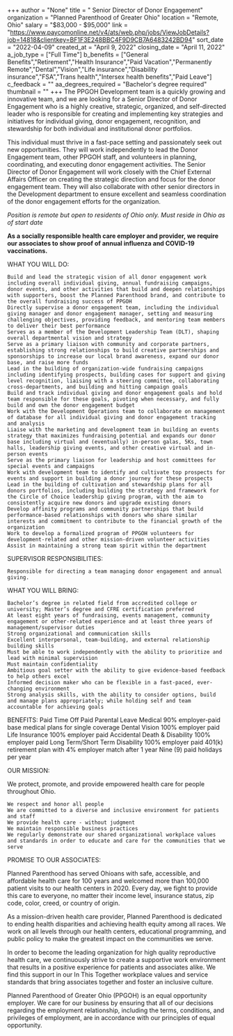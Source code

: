 +++
author = "None"
title = " Senior Director of Donor Engagement"
organization = "Planned Parenthood of Greater Ohio"
location = "Remote, Ohio"
salary = "$83,000 - $95,000"
link = "https://www.paycomonline.net/v4/ats/web.php/jobs/ViewJobDetails?job=14818&clientkey=BF1F3E248BBC4F9D9CB7A6483242BD94"
sort_date = "2022-04-09"
created_at = "April 9, 2022"
closing_date = "April 11, 2022"
a_job_type = ["Full Time"]
b_benefits = ["General Benefits","Retirement","Health Insurance","Paid Vacation","Permanently Remote","Dental","Vision","Life insurance","Disability insurance","FSA","Trans health","Intersex health benefits","Paid Leave"]
c_feedback = ""
aa_degrees_required = "Bachelor's degree required"
thumbnail = ""
+++
The PPGOH Development team is a quickly growing and innovative team, and we are looking for a Senior Director of Donor Engagement who is a highly creative, strategic, organized, and self-directed leader who is responsible for creating and implementing key strategies and initiatives for individual giving, donor engagement, recognition, and stewardship for both individual and institutional donor portfolios.

This individual must thrive in a fast-pace setting and passionately seek out new opportunities. They will work independently to lead the Donor Engagement team, other PPGOH staff, and volunteers in planning, coordinating, and executing donor engagement activities. The Senior Director of Donor Engagement will work closely with the Chief External Affairs Officer on creating the strategic direction and focus for the donor engagement team. They will also collaborate with other senior directors in the Development department to ensure excellent and seamless coordination of the donor engagement efforts for the organization.

*Position is remote but open to residents of Ohio only. Must reside in Ohio as of start date*

**As a socially responsible health care employer and provider, we require our associates to show proof of annual influenza and COVID-19 vaccinations.**

WHAT YOU WILL DO:

    Build and lead the strategic vision of all donor engagement work including overall individual giving, annual fundraising campaigns, donor events, and other activities that build and deepen relationships with supporters, boost the Planned Parenthood brand, and contribute to the overall fundraising success of PPGOH
    Directly supervise a donor engagement team, including the individual giving manager and donor engagement manager, setting and measuring challenging objectives, providing feedback, and mentoring team members to deliver their best performance
    Serves as a member of the Development Leadership Team (DLT), shaping overall departmental vision and strategy
    Serve as a primary liaison with community and corporate partners, establishing strong relationships to build creative partnerships and sponsorships to increase our local brand awareness, expand our donor base, and raise more funds
    Lead in the building of organization-wide fundraising campaigns including identifying prospects, building cases for support and giving level recognition, liaising with a steering committee, collaborating cross-departments, and building and hitting campaign goals
    Build and track individual giving and donor engagement goals and hold team responsible for these goals, pivoting when necessary, and fully build and own the donor engagement budget
    Work with the Development Operations team to collaborate on management of database for all individual giving and donor engagement tracking and analysis
    Liaise with the marketing and development team in building an events strategy that maximizes fundraising potential and expands our donor base including virtual and (eventually) in-person galas, 5Ks, town halls, leadership giving events, and other creative virtual and in-person events
    Serve as the primary liaison for leadership and host committees for special events and campaigns
    Work with development team to identify and cultivate top prospects for events and support in building a donor journey for these prospects
    Lead in the building of cultivation and stewardship plans for all donors portfolios, including building the strategy and framework for the Circle of Choice leadership giving program, with the aim to consistently acquire new donors and upgrade existing donors
    Develop affinity programs and community partnerships that build performance-based relationships with donors who share similar interests and commitment to contribute to the financial growth of the organization
    Work to develop a formalized program of PPGOH volunteers for development-related and other mission-driven volunteer activities
    Assist in maintaining a strong team spirit within the department


SUPERVISOR RESPONSIBILITIES:

    Responsible for directing a team managing donor engagement and annual giving.


WHAT YOU WILL BRING:

    Bachelor’s degree in related field from accredited college or university; Master’s degree and CFRE certification preferred
    At least eight years of fundraising, events management, community engagement or other-related experience and at least three years of management/supervisor duties
    Strong organizational and communication skills
    Excellent interpersonal, team-building, and external relationship building skills
    Must be able to work independently with the ability to prioritize and lead with minimal supervision
    Must maintain confidentiality
    Ambitious goal setter with the ability to give evidence-based feedback to help others excel
    Informed decision maker who can be flexible in a fast-paced, ever-changing environment
    Strong analysis skills, with the ability to consider options, build and manage plans appropriately; while holding self and team accountable for achieving goals


BENEFITS:
    Paid Time Off
    Paid Parental Leave
    Medical 90% employer-paid base medical plans for single coverage
    Dental
    Vision 100% employer paid
    Life Insurance 100% employer paid
    Accidental Death & Disability 100% employer paid
    Long Term/Short Term Disability 100% employer paid
    401(k) retirement plan with 4% employer match after 1 year
    Nine (9) paid holidays per year


OUR MISSION:

We protect, promote, and provide empowered health care for people throughout Ohio.

    We respect and honor all people
    We are committed to a diverse and inclusive environment for patients and staff
    We provide health care - without judgment
    We maintain responsible business practices
    We regularly demonstrate our shared organizational workplace values and standards in order to educate and care for the communities that we serve


PROMISE TO OUR ASSOCIATES:

Planned Parenthood has served Ohioans with safe, accessible, and affordable health care for 100 years and welcomed more than 100,000 patient visits to our health centers in 2020. Every day, we fight to provide this care to everyone, no matter their income level, insurance status, zip code, color, creed, or country of origin.

As a mission-driven health care provider, Planned Parenthood is dedicated to ending health disparities and achieving health equity among all races. We work on all levels through our health centers, educational programming, and public policy to make the greatest impact on the communities we serve.

In order to become the leading organization for high quality reproductive health care, we continuously strive to create a supportive work environment that results in a positive experience for patients and associates alike. We find this support in our In This Together workplace values and service standards that bring associates together and foster an inclusive culture.

Planned Parenthood of Greater Ohio (PPGOH) is an equal opportunity employer. We care for our business by ensuring that all of our decisions regarding the employment relationship, including the terms, conditions, and privileges of employment, are in accordance with our principles of equal opportunity.